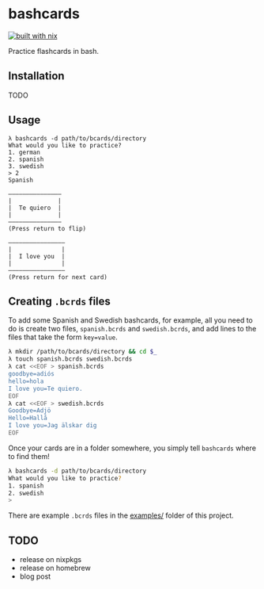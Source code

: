 # bashcards

[![built with nix](https://builtwithnix.org/badge.svg)](https://builtwithnix.org)

Practice flashcards in bash.

## Installation
TODO

## Usage
```
λ bashcards -d path/to/bcards/directory
What would you like to practice?
1. german
2. spanish
3. swedish
> 2
Spanish

–––––––––––––––
|             |
|  Te quiero  |
|             |
–––––––––––––––
(Press return to flip)

––––––––––––––––
|              |
|  I love you  |
|              |
––––––––––––––––
(Press return for next card)
```

## Creating `.bcrds` files
To add some Spanish and Swedish bashcards, for example, all you need to do is
create two files, `spanish.bcrds` and `swedish.bcrds`, and add lines to the
files that take the form `key=value`.

```bash
λ mkdir /path/to/bcards/directory && cd $_
λ touch spanish.bcrds swedish.bcrds
λ cat <<EOF > spanish.bcrds
goodbye=adiós
hello=hola
I love you=Te quiero.
EOF
λ cat <<EOF > swedish.bcrds
Goodbye=Adjö
Hello=Hallå
I love you=Jag älskar dig
EOF
```

Once your cards are in a folder somewhere, you simply tell `bashcards` where to
find them!

```bash
λ bashcards -d path/to/bcards/directory
What would you like to practice?
1. spanish
2. swedish
>
```

There are example `.bcrds` files in the [examples/](./examples) folder of this
project.

## TODO
* release on nixpkgs
* release on homebrew
* blog post
